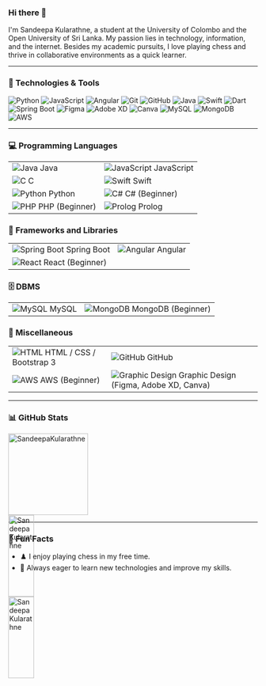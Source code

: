### Hi there 👋

I'm Sandeepa Kularathne, a student at the University of Colombo and the Open University of Sri Lanka. My passion lies in technology, information, and the internet. Besides my academic pursuits, I love playing chess and thrive in collaborative environments as a quick learner.

---

### 🔧 Technologies & Tools

![Python](https://img.shields.io/badge/-Python-333333?style=flat&logo=python)
![JavaScript](https://img.shields.io/badge/-JavaScript-333333?style=flat&logo=javascript)
![Angular](https://img.shields.io/badge/-Angular-333333?style=flat&logo=angular)
![Git](https://img.shields.io/badge/-Git-333333?style=flat&logo=git)
![GitHub](https://img.shields.io/badge/-GitHub-333333?style=flat&logo=github)
![Java](https://img.shields.io/badge/-Java-333333?style=flat&logo=java)
![Swift](https://img.shields.io/badge/-Swift-333333?style=flat&logo=swift)
![Dart](https://img.shields.io/badge/-Dart-333333?style=flat&logo=dart)
![Spring Boot](https://img.shields.io/badge/-Spring%20Boot-333333?style=flat&logo=spring)
![Figma](https://img.shields.io/badge/-Figma-333333?style=flat&logo=figma)
![Adobe XD](https://img.shields.io/badge/-Adobe%20XD-333333?style=flat&logo=adobexd)
![Canva](https://img.shields.io/badge/-Canva-333333?style=flat&logo=canva)
![MySQL](https://img.shields.io/badge/-MySQL-333333?style=flat&logo=mysql)
![MongoDB](https://img.shields.io/badge/-MongoDB-333333?style=flat&logo=mongodb)
![AWS](https://img.shields.io/badge/-AWS-333333?style=flat&logo=amazon-aws)

---

### 💻 Programming Languages
<table>
  <tr>
    <td><img src="https://img.shields.io/badge/-Java-333333?style=flat&logo=java" alt="Java" /> Java</td>
    <td><img src="https://img.shields.io/badge/-JavaScript-333333?style=flat&logo=javascript" alt="JavaScript" /> JavaScript</td>
  </tr>
  <tr>
    <td><img src="https://img.shields.io/badge/-C-333333?style=flat&logo=c" alt="C" /> C</td>
    <td><img src="https://img.shields.io/badge/-Swift-333333?style=flat&logo=swift" alt="Swift" /> Swift</td>
  </tr>
  <tr>
    <td><img src="https://img.shields.io/badge/-Python-333333?style=flat&logo=python" alt="Python" /> Python</td>
    <td><img src="https://img.shields.io/badge/-C%23-333333?style=flat&logo=csharp" alt="C#" /> C# (Beginner)</td>
  </tr>
  <tr>
    <td><img src="https://img.shields.io/badge/-PHP-333333?style=flat&logo=php" alt="PHP" /> PHP (Beginner)</td>
    <td><img src="https://img.shields.io/badge/-Prolog-333333?style=flat&logo=prolog" alt="Prolog" /> Prolog</td>
  </tr>
</table>

### 🧰 Frameworks and Libraries
<table>
  <tr>
    <td><img src="https://img.shields.io/badge/-Spring%20Boot-333333?style=flat&logo=spring" alt="Spring Boot" /> Spring Boot</td>
    <td><img src="https://img.shields.io/badge/-Angular-333333?style=flat&logo=angular" alt="Angular" /> Angular</td>
  </tr>
  <tr>
    <td><img src="https://img.shields.io/badge/-React-333333?style=flat&logo=react" alt="React" /> React (Beginner)</td>
  </tr>
</table>

### 🗄️ DBMS
<table>
  <tr>
    <td><img src="https://img.shields.io/badge/-MySQL-333333?style=flat&logo=mysql" alt="MySQL" /> MySQL</td>
    <td><img src="https://img.shields.io/badge/-MongoDB-333333?style=flat&logo=mongodb" alt="MongoDB" /> MongoDB (Beginner)</td>
  </tr>
</table>

### 🎨 Miscellaneous
<table>
  <tr>
    <td><img src="https://img.shields.io/badge/-HTML5-333333?style=flat&logo=html5" alt="HTML" /> HTML / CSS / Bootstrap 3</td>
    <td><img src="https://img.shields.io/badge/-GitHub-333333?style=flat&logo=github" alt="GitHub" /> GitHub</td>
  </tr>
  <tr>
    <td><img src="https://img.shields.io/badge/-AWS-333333?style=flat&logo=amazon-aws" alt="AWS" /> AWS (Beginner)</td>
    <td><img src="https://img.shields.io/badge/-Graphic%20Design-333333?style=flat&logo=canva" alt="Graphic Design" /> Graphic Design (Figma, Adobe XD, Canva)</td>
  </tr>
</table>


---

### 📊 GitHub Stats

<div style="display: flex; justify-content: space-between;">
  <div style="width: 32%;">
    <img src="https://github-readme-stats.vercel.app/api/top-langs?username=SandeepaKularathne&show_icons=true&locale=en&layout=compact" alt="SandeepaKularathne" style="width: 100%;" />
  
  <div style="width: 32%;">
    <img src="https://github-readme-stats.vercel.app/api?username=SandeepaKularathne&show_icons=true&locale=en" alt="SandeepaKularathne" style="width: 100%;" />
  </div>
  <div style="width: 32%;">
    <img src="https://github-readme-streak-stats.herokuapp.com/?user=SandeepaKularathne&" alt="SandeepaKularathne" style="width: 100%;" />
  </div>
  </div>
  </div>
</div>


---

### 🧩 Fun Facts

- ♟️ I enjoy playing chess in my free time.
- 🚀 Always eager to learn new technologies and improve my skills.
